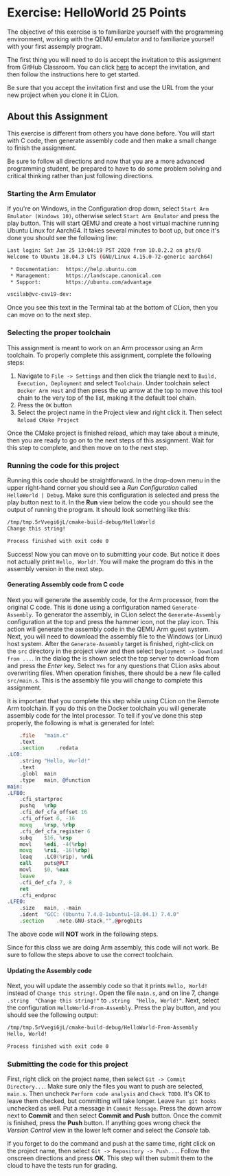 # Exercise: HelloWorld 25 Points

The objective of this exercise is to familiarize yourself
with the programming environment, working with the QEMU emulator and
to familiarize yourself with your first assemply program. 

The first thing you will need to do is accept the invitation to this assignment from GitHub Classroom. You can click [here](https://classroom.github.com/a/SaTUhxBc) to accept the invitation, and then follow the instructions here to get started.

Be sure that you accept the invitation first and use the URL from the your new project when you clone it in CLion.

## About this Assignment

This exercise is different from others you have done before. You will start with C code, then generate assembly code and then make a small change to finish the assignment. 

Be sure to follow all directions and now that you are a more advanced programming student, be prepared to have to do some problem solving and critical thinking rather than just following directions.

### Starting the Arm Emulator

If you're on Windows, in the Configuration drop down, select `Start Arm Emulator (Windows 10)`, otherwise
select `Start Arm Emulator` and press the play button. This will start QEMU and create a host virtual machine running Ubuntu Linux for
Aarch64. It takes several minutes to boot up, but once it's done you should see the following line:

```bash
Last login: Sat Jan 25 13:04:19 PST 2020 from 10.0.2.2 on pts/0
Welcome to Ubuntu 18.04.3 LTS (GNU/Linux 4.15.0-72-generic aarch64)

 * Documentation:  https://help.ubuntu.com
 * Management:     https://landscape.canonical.com
 * Support:        https://ubuntu.com/advantage

vscilab@vc-csv19-dev:
```

Once you see this text in the Terminal tab at the bottom of CLion, then you can move on to the next step.

### Selecting the proper toolchain

This assignment is meant to work on an Arm processor using an Arm toolchain. To properly complete this assignment, complete 
the following steps:

1. Navigate to `File -> Settings` and then click the triangle next to `Build, Execution, Deployment` and select `Toolchain`.
   Under toolchain select `Docker Arm Host` and then press the up arrow at the top to move this tool chain to the very top 
   of the list, making it the default tool chain.
2. Press the `OK` button
3. Select the project name in the Project view and right click it. Then select `Reload CMake Project`

Once the CMake project is finished reload, which may take about a minute, then you are ready to go on to the next
steps of this assignment. Wait for this step to complete, and then move on to the next step.

### Running the code for this project

Running this code should be straightforward. In the drop-down 
menu in the upper right-hand corner you should see a *Run
Configuration* called `HelloWorld | Debug`. Make sure this 
configuration is selected and press the play button next to it.
In the **Run** view below the code you should see the output 
of running the program. It should look something like this:

```bash
/tmp/tmp.5rVvegi6jL/cmake-build-debug/HelloWorld
Change this string!

Process finished with exit code 0
```
Success! Now you can move on to submitting your code. But notice it does not actually print `Hello, World!`. 
You will make the program do this in the assembly version in the next step.

#### Generating Assembly code from C code

Next you will generate the assembly code, for the Arm processor, from the original C code. 
This is done using a configuration named `Generate-Assembly`. To generator the assembly, in CLion
select the `Generate-Assembly` configuration at the top and press the hammer icon, not the
play icon. This action will generate the assembly code in the QEMU Arm guest system. Next, 
you will need to download the assembly file to the Windows (or Linux) host system. After the
`Generate-Assembly` target is finished, right-click on the `src` directory in the project view
and then select `Deployment -> Download from ...`. In the dialog the is shown select the top server
to download from and press the _Enter_ key. Select `Yes` for any questions that CLion asks about 
overwriting files. When operation finishes, there should be a new file called `src/main.s`. This
is the assembly file you will change to complete this assignment.

It is important that you complete this step while using CLion on the Remote Arm toolchain. If you 
do this on the Docker toolchain you will generate assembly code for the Intel processor. To tell if
you've done this step properly, the following is what is generated for Intel:

```asm
	.file	"main.c"
	.text
	.section	.rodata
.LC0:
	.string	"Hello, World!"
	.text
	.globl	main
	.type	main, @function
main:
.LFB0:
	.cfi_startproc
	pushq	%rbp
	.cfi_def_cfa_offset 16
	.cfi_offset 6, -16
	movq	%rsp, %rbp
	.cfi_def_cfa_register 6
	subq	$16, %rsp
	movl	%edi, -4(%rbp)
	movq	%rsi, -16(%rbp)
	leaq	.LC0(%rip), %rdi
	call	puts@PLT
	movl	$0, %eax
	leave
	.cfi_def_cfa 7, 8
	ret
	.cfi_endproc
.LFE0:
	.size	main, .-main
	.ident	"GCC: (Ubuntu 7.4.0-1ubuntu1~18.04.1) 7.4.0"
	.section	.note.GNU-stack,"",@progbits
```

The above code will **NOT** work in the following steps.

Since for this class we are doing Arm assembly, this code will not work. Be sure to follow the steps above
to use the correct toolchain.

#### Updating the Assembly code

Next, you will update the assembly code so that it prints `Hello, World!` instead of `Change this string!`.
Open the file `main.s`, and on line 7, change `.string	"Change this string!"` to `.string	"Hello, World!"`.
Next, select the configuration `HelloWorld-From-Assembly`. Press the play button, and you should see the following
output: 

```bash
/tmp/tmp.5rVvegi6jL/cmake-build-debug/HelloWorld-From-Assembly
Hello, World!

Process finished with exit code 0
```

### Submitting the code for this project

First, right click on the project name, then select `Git -> Commit Directory...`. 
Make sure only the files you want to push are selected, `main.s`. Then uncheck `Perform code analysis` and `Check TODO`. It's OK to leave them checked, but committing will take longer. Leave `Run git hooks` unchecked as well. Put a message in `Commit Message`. Press the down arrow next to **Commit** and then select **Commit and Push** button. Once the commit is finished, press the **Push** button. If anything goes wrong check the _Version Control_ view
in the lower left corner and select the _Console_ tab.
 
If you forget to do the command and push at the same time, right click on the project name, then select `Git -> Repository -> Push...`. Follow the onscreen directions
and press **OK**. This step will then submit them to the cloud to have the tests run for grading.
